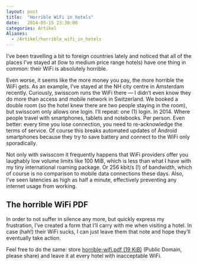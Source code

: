 ```yaml
---
layout: post
title:  "Horrible WiFi in hotels"
date:   2014-05-15 23:30:00
categories: Artikel
Aliases:
  - /Artikel/horrible_wifi_in_hotels
---
```



<p>
I’ve been travelling a bit to foreign countries lately and noticed that all of
the places I’ve stayed at (low to medium price range hotels) have one thing in
common: their WiFi is absolutely horrible.
</p>

<p>
Even worse, it seems like the more money you pay, the more horrible the WiFi
gets. As an example, I’ve stayed at the NH city centre in Amsterdam recently.
Curiously, swisscom runs the WiFi there — I didn’t even know they do more than
access and mobile network in Switzerland. We booked a double room (so the hotel
knew there are two people staying in the room), but swisscom only allows one
login. I’ll repeat: one (1) login. In 2014. Where people travel with
smartphones, tablets and notebooks. Per person. Even better: every time you
lose connection, you need to re-acknowledge the terms of service. Of course
this breaks automated updates of Android smartphones because they try to save
battery and connect to the WiFi only sporadically.
</p>

<p>
Not only with swisscom it frequently happens that WiFi providers offer you
laughably low volume limits like 100 MiB, which is less than what I have
with my tiny international roaming package. Or 256 kbit/s (!) of bandwidth,
which of course is no comparison to mobile data connections these days. Also,
I’ve seen latencies as high as half a minute, effectively preventing any
internet usage from working.
</p>

<h2>The horrible WiFi PDF</h2>

<p>
In order to not suffer in silence any more, but quickly express my frustration,
I’ve created a form that I’ll carry with me when visiting a hotel. In case
(hah!) their WiFi sucks, I can just leave them that note and hope they’ll
eventually take action.
</p>

<p>
Feel free to do the same: store <a href="/horrible-wifi.pdf">horrible-wifi.pdf (19
KiB)</a> (Public Domain, please share) and leave it at every hotel with
inacceptable WiFi.
</p>
